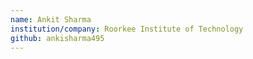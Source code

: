 ```yaml
---
name: Ankit Sharma
institution/company: Roorkee Institute of Technology
github: ankisharma495
---
```

